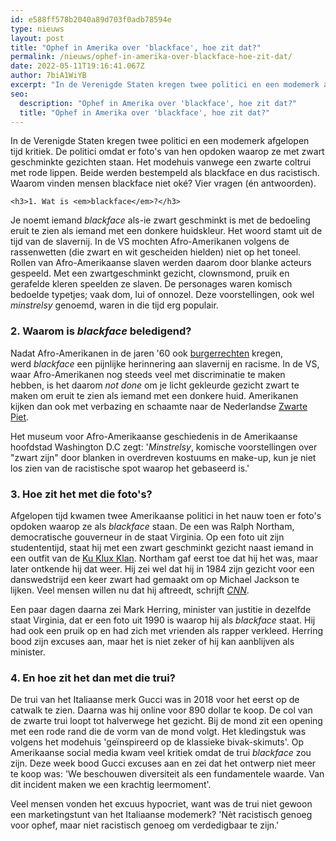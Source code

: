```yaml
---
id: e588ff578b2040a89d703f0adb78594e
type: nieuws
layout: post
title: "Ophef in Amerika over 'blackface', hoe zit dat?"
permalink: /nieuws/ophef-in-amerika-over-blackface-hoe-zit-dat/
date: 2022-05-11T19:16:41.067Z
author: 7biA1WiYB
excerpt: "In de Verenigde Staten kregen twee politici en een modemerk afgelopen tijd kritiek. De politici omdat er foto's van hen opdoken waarop ze met zwart geschminkte gezichten staan. Het modehuis vanwege een zwarte coltrui met rode lippen. Beide werden bestempeld als blackface en dus racistisch. Waarom vinden mensen blackface niet oké? Vier vragen (én antwoorden).  "
seo:
  description: "Ophef in Amerika over 'blackface', hoe zit dat?"
  title: "Ophef in Amerika over 'blackface', hoe zit dat?"
---
```

In de Verenigde Staten kregen twee politici en een modemerk afgelopen tijd kritiek. De politici omdat er foto's van hen opdoken waarop ze met zwart geschminkte gezichten staan. Het modehuis vanwege een zwarte coltrui met rode lippen. Beide werden bestempeld als blackface en dus racistisch. Waarom vinden mensen blackface niet oké? Vier vragen (én antwoorden).  

    <h3>1. Wat is <em>blackface</em>?</h3>
<p>Je noemt iemand <em>blackface</em> als-ie zwart geschminkt is met de bedoeling eruit te zien als iemand met een donkere huidskleur. Het woord stamt uit de tijd van de slavernij. In de VS mochten Afro-Amerikanen volgens de rassenwetten (die zwart en wit gescheiden hielden) niet op het toneel. Rollen van Afro-Amerikaanse slaven werden daarom door blanke acteurs gespeeld. Met een zwartgeschminkt gezicht, clownsmond, pruik en gerafelde kleren speelden ze slaven. De personages waren komisch bedoelde typetjes; vaak dom, lui of onnozel. Deze voorstellingen, ook wel <em>minstrelsy </em>genoemd, waren in die tijd erg populair.</p>
<h3>2. Waarom is <em>blackface</em> beledigend?</h3>
<p>Nadat Afro-Amerikanen in de jaren '60 ook <a href="https://7dagen.netlify.app/nieuws/leeft-de-droom-van-martin-luther-king-nu-nog" target="_blank">burgerrechten</a> kregen, werd <em>blackface </em>een pijnlijke herinnering aan slavernij en racisme. In de VS, waar Afro-Amerikanen nog steeds veel met discriminatie te maken hebben, is het daarom <em>not done </em>om je licht gekleurde gezicht zwart te maken om eruit te zien als iemand met een donkere huid. Amerikanen kijken dan ook met verbazing en schaamte naar de Nederlandse <a href="https://7dagen.netlify.app/nieuws/zwarte-piet-kan-bijdragen-aan-pesten" target="_blank">Zwarte Piet</a>. </p>
<p>Het museum voor Afro-Amerikaanse geschiedenis in de Amerikaanse hoofdstad Washington D.C zegt: '<em>Minstrelsy</em>, komische voorstellingen over "zwart zijn" door blanken in overdreven kostuums en make-up, kun je niet los zien van de racistische spot waarop het gebaseerd is.'</p>
<h3>3. Hoe zit het met die foto's?</h3>
<p>Afgelopen tijd kwamen twee Amerikaanse politici in het nauw toen er foto's opdoken waarop ze als <em>blackface</em> staan. De een was Ralph Northam, democratische gouverneur in de staat Virginia. Op een foto uit zijn studententijd, staat hij met een zwart geschminkt gezicht naast iemand in een outfit van de <a href="https://7dagen.netlify.app/nieuws/extreemrechts-protest-wat-willen-deze-mensen" target="_blank">Ku Klux Klan</a>. Northam gaf eerst toe dat hij het was, maar later ontkende hij dat weer. Hij zei wel dat hij in 1984 zijn gezicht voor een danswedstrijd een keer zwart had gemaakt om op Michael Jackson te lijken. Veel mensen willen nu dat hij aftreedt, schrijft <a href="https://edition.cnn.com/2019/02/02/politics/northam-racist-yearbook-photo/index.html" target="_blank"><em>CNN</em></a>. </p>
<p>Een paar dagen daarna zei Mark Herring, minister van justitie in dezelfde staat Virginia, dat er een foto uit 1990 is waarop hij als <em>blackface</em> staat. Hij had ook een pruik op en had zich met vrienden als rapper verkleed. Herring bood zijn excuses aan, maar het is niet zeker of hij kan aanblijven als minister.</p>
<h3>4. En hoe zit het dan met die trui?</h3>
<p>De trui van het Italiaanse merk Gucci was in 2018 voor het eerst op de catwalk te zien. Daarna was hij online voor 890 dollar te koop. De col van de zwarte trui loopt tot halverwege het gezicht. Bij de mond zit een opening met een rode rand die de vorm van de mond volgt. Het kledingstuk was volgens het modehuis 'geïnspireerd op de klassieke bivak-skimuts'. Op Amerikaanse social media kwam veel kritiek omdat de trui <em>blackface </em>zou zijn. Deze week bood Gucci excuses aan en zei dat het ontwerp niet meer te koop was: 'We beschouwen diversiteit als een fundamentele waarde. Van dit incident maken we een krachtig leermoment'.</p>
<p>Veel mensen vonden het excuus hypocriet, want was de trui niet gewoon een marketingstunt van het Italiaanse modemerk? 'Nèt racistisch genoeg voor ophef, maar niet racistisch genoeg om verdedigbaar te zijn.'</p>  
